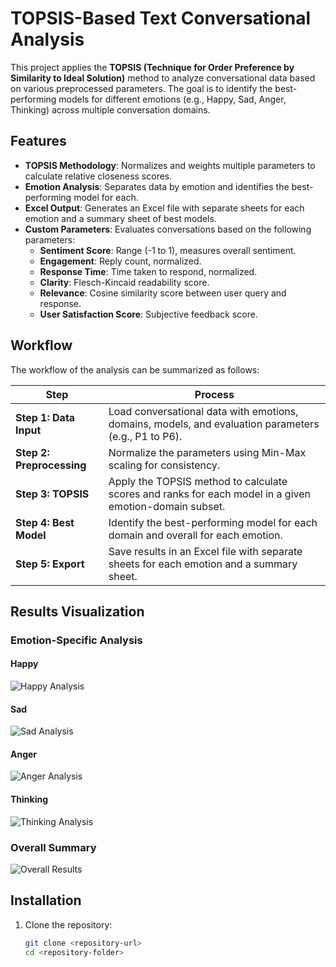 # TOPSIS-Based Text Conversational Analysis

This project applies the **TOPSIS (Technique for Order Preference by Similarity to Ideal Solution)** method to analyze conversational data based on various preprocessed parameters. The goal is to identify the best-performing models for different emotions (e.g., Happy, Sad, Anger, Thinking) across multiple conversation domains.

## Features

- **TOPSIS Methodology**: Normalizes and weights multiple parameters to calculate relative closeness scores.
- **Emotion Analysis**: Separates data by emotion and identifies the best-performing model for each.
- **Excel Output**: Generates an Excel file with separate sheets for each emotion and a summary sheet of best models.
- **Custom Parameters**: Evaluates conversations based on the following parameters:
  - **Sentiment Score**: Range (-1 to 1), measures overall sentiment.
  - **Engagement**: Reply count, normalized.
  - **Response Time**: Time taken to respond, normalized.
  - **Clarity**: Flesch-Kincaid readability score.
  - **Relevance**: Cosine similarity score between user query and response.
  - **User Satisfaction Score**: Subjective feedback score.

## Workflow

The workflow of the analysis can be summarized as follows:

| **Step**               | **Process**                                                                                             |
|------------------------|---------------------------------------------------------------------------------------------------------|
| **Step 1: Data Input** | Load conversational data with emotions, domains, models, and evaluation parameters (e.g., P1 to P6).    |
| **Step 2: Preprocessing** | Normalize the parameters using Min-Max scaling for consistency.                                       |
| **Step 3: TOPSIS**     | Apply the TOPSIS method to calculate scores and ranks for each model in a given emotion-domain subset.   |
| **Step 4: Best Model** | Identify the best-performing model for each domain and overall for each emotion.                        |
| **Step 5: Export**     | Save results in an Excel file with separate sheets for each emotion and a summary sheet.                |

## Results Visualization

### Emotion-Specific Analysis

#### Happy  
![Happy Analysis](https://github.com/user-attachments/assets/f6a57e82-0cf1-40ca-a531-addf64bc056d)

#### Sad  
![Sad Analysis](https://github.com/user-attachments/assets/fdf070ad-d282-4e0d-8a9c-b0aa6adaf229)

#### Anger  
![Anger Analysis](https://github.com/user-attachments/assets/6d6205f5-94aa-43f5-aa0e-0d5226b5428f)

#### Thinking  
![Thinking Analysis](https://github.com/user-attachments/assets/83af3c76-9a52-4222-9a90-0faacf225e89)

### Overall Summary  
![Overall Results](https://github.com/user-attachments/assets/3b6e1412-4b07-429a-9f27-f0c62443eaec)

## Installation

1. Clone the repository:  
   ```bash
   git clone <repository-url>
   cd <repository-folder>
